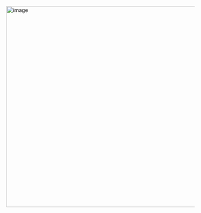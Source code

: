 <img width="539" alt="image" src="https://github.com/user-attachments/assets/ec8aff00-b1e8-4cff-9388-e27fc8a11bf8" />

